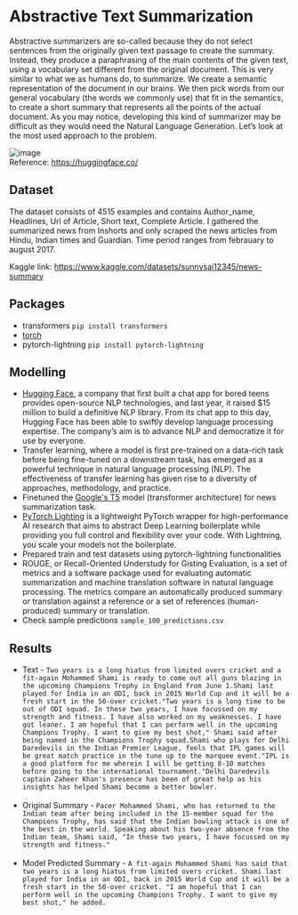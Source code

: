 # Abstractive Text Summarization

Abstractive summarizers are so-called because they do not select sentences from the originally given text passage to create the summary. Instead, they produce a paraphrasing of the main contents of the given text, using a vocabulary set different from the original document. This is very similar to what we as humans do, to summarize. We create a semantic representation of the document in our brains. We then pick words from our general vocabulary (the words we commonly use) that fit in the semantics, to create a short summary that represents all the points of the actual document. As you may notice, developing this kind of summarizer may be difficult as they would need the Natural Language Generation. Let’s look at the most used approach to the problem.

![image](https://user-images.githubusercontent.com/29776259/171652750-dbab8315-ad5a-488d-ae3f-484cc6bceef5.png)
<br> Reference: https://huggingface.co/

## Dataset
The dataset consists of 4515 examples and contains Author_name, Headlines, Url of Article, Short text, Complete Article. I gathered the summarized news from Inshorts and only scraped the news articles from Hindu, Indian times and Guardian. Time period ranges from febrauary to august 2017.

Kaggle link: https://www.kaggle.com/datasets/sunnysai12345/news-summary

## Packages
- transformers
```pip install transformers```
- [torch](https://pytorch.org/)
- pytorch-lightning
```pip install pytorch-lightning```

## Modelling
- [Hugging Face](https://huggingface.co/), a company that first built a chat app for bored teens provides open-source NLP technologies, and last year, it raised $15 million to build a definitive NLP library. From its chat app to this day, Hugging Face has been able to swiftly develop language processing expertise. The company’s aim is to advance NLP and democratize it for use by everyone.
- Transfer learning, where a model is first pre-trained on a data-rich task before being fine-tuned on a downstream task, has emerged as a powerful technique in natural language processing (NLP). The effectiveness of transfer learning has given rise to a diversity of approaches, methodology, and practice.
- Finetuned the [Google's T5](https://huggingface.co/t5-base) model (transformer architecture) for news summarization task.
- [PyTorch Lighting](https://www.pytorchlightning.ai/) is a lightweight PyTorch wrapper for high-performance AI research that aims to abstract Deep Learning boilerplate while providing you full control and flexibility over your code. With Lightning, you scale your models not the boilerplate.
- Prepared train and test datasets using pytorch-lightning functionalities
- ROUGE, or Recall-Oriented Understudy for Gisting Evaluation, is a set of metrics and a software package used for evaluating automatic summarization and machine translation software in natural language processing. The metrics compare an automatically produced summary or translation against a reference or a set of references (human-produced) summary or translation.
- Check sample predictions ```sample_100_predictions.csv```

## Results
- Text -
```Two years is a long hiatus from limited overs cricket and a fit-again Mohammed Shami is ready to come out all guns blazing in the upcoming Champions Trophy in England from June 1.Shami last played for India in an ODI, back in 2015 World Cup and it will be a fresh start in the 50-over cricket."Two years is a long time to be out of ODI squad. In these two years, I have focussed on my strength and fitness. I have also worked on my weaknesses. I have got leaner. I am hopeful that I can perform well in the upcoming Champions Trophy. I want to give my best shot," Shami said after being named in the Champions Trophy squad.Shami who plays for Delhi Daredevils in the Indian Premier League, feels that IPL games will be great match practice in the tune up to the marquee event."IPL is a good platform for me wherein I will be getting 8-10 matches before going to the international tournament."Delhi Daredevils captain Zaheer Khan's presence has been of great help as his insights has helped Shami become a better bowler.```<br><br>
- Original Summary - 
```Pacer Mohammed Shami, who has returned to the Indian team after being included in the 15-member squad for the Champions Trophy, has said that the Indian bowling attack is one of the best in the world. Speaking about his two-year absence from the Indian team, Shami said, "In these two years, I have focussed on my strength and fitness."``` <br><br>
- Model Predicted Summary - 
```A fit-again Mohammed Shami has said that two years is a long hiatus from limited overs cricket. Shami last played for India in an ODI, back in 2015 World Cup and it will be a fresh start in the 50-over cricket. "I am hopeful that I can perform well in the upcoming Champions Trophy. I want to give my best shot," he added.```



